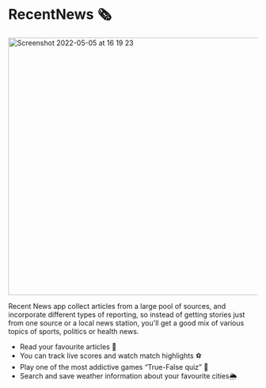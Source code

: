 # RecentNews 🗞
<img width="520" alt="Screenshot 2022-05-05 at 16 19 23" src="https://user-images.githubusercontent.com/110664188/183120738-f1817d48-666f-414d-a576-eb2dd19cae95.png">

Recent News app collect articles from a large pool of sources, and incorporate different types of reporting, so instead of getting stories just from one source or a local news station, you'll get a good mix of various topics of sports, politics or health news.

- Read your favourite articles 📰
- You can track live scores and watch match highlights ⚽️
- Play one of the most addictive games “True-False quiz” 🎲
- Search and save weather information about your favourite cities🌦
